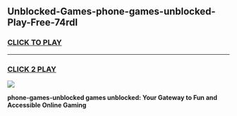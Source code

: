 
## Unblocked-Games-phone-games-unblocked-Play-Free-74rdl
<h3>
<a href="https://premium76.site?title=phone-games-unblocked&ref=10A">CLICK TO PLAY</a></h3>
<hr>

<h3>
<a href="https://premium76.site?title=phone-games-unblocked&ref=10A">CLICK 2 PLAY</a>
  
</h3>

<a href="https://premium76.site?title=phone-games-unblocked&ref=10A"><img src="https://clearcache.store/games.png"></a>


**phone-games-unblocked games unblocked: Your Gateway to Fun and Accessible Online Gaming**
